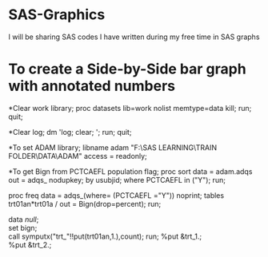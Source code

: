 # SAS-Graphics
I will be sharing SAS codes I have written during my free time in SAS graphs

# To create a Side-by-Side bar graph with annotated numbers 


*Clear work library;
proc datasets lib=work nolist memtype=data kill;
run;
quit;

*Clear log;
dm 'log; clear; ';
run;
quit;

*To set ADAM library;
libname adam "F:\SAS LEARNING\TRAIN FOLDER\DATA\ADAM" access = readonly; 

*To get Bign from PCTCAEFL population flag;
proc sort data = adam.adqs out = adqs_ nodupkey; 
  by usubjid;
  where PCTCAEFL in ("Y"); 
run; 

proc freq data = adqs_(where= (PCTCAEFL ="Y")) noprint; 
  tables trt01an*trt01a / out = Bign(drop=percent);
run;  

data _null_;   
  set bign;  
  call symputx("trt_"!!put(trt01an,1.),count);
run; 
%put &trt_1.;  
%put &trt_2.; 


